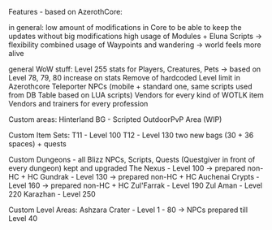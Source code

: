 Features - based on AzerothCore:

in general:
low amount of modifications in Core to be able to keep the updates without big modifications
high usage of Modules + Eluna Scripts -> flexibility
combined usage of Waypoints and wandering -> world feels more alive

general WoW stuff:
Level 255 stats for Players, Creatures, Pets -> based on Level 78, 79, 80 increase on stats
Remove of hardcoded Level limit in Azerothcore
Teleporter NPCs (mobile + standard one, same scripts used from DB Table based on LUA scripts)
Vendors for every kind of WOTLK item
Vendors and trainers for every profession

Custom areas:
Hinterland BG - Scripted OutdoorPvP Area (WIP)


Custom Item Sets:
T11 - Level 100
T12 - Level 130
two new bags (30 + 36 spaces) + quests

Custom Dungeons - all Blizz NPCs, Scripts, Quests (Questgiver in front of every dungeon) kept and upgraded
The Nexus       - Level 100 -> prepared non-HC + HC
Gundrak         - Level 130 -> prepared non-HC + HC
Auchenai Crypts - Level 160 -> prepared non-HC + HC
Zul'Farrak      - Level 190
Zul Aman        - Level 220
Karazhan        - Level 250

Custom Level Areas:
Ashzara Crater - Level 1 - 80 -> NPCs prepared till Level 40
